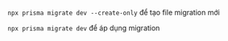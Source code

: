 `npx prisma migrate dev --create-only` để tạo file migration mới

`npx prisma migrate dev` để áp dụng migration
